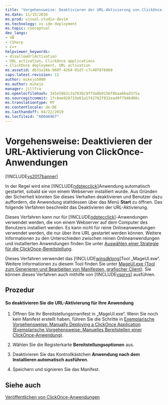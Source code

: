 ```yaml
---
title: 'Vorgehensweise: Deaktivieren der URL-Aktivierung von ClickOnce-Anwendungen | Microsoft-Dokumentation'
ms.date: 11/15/2016
ms.prod: visual-studio-dev14
ms.technology: vs-ide-deployment
ms.topic: conceptual
dev_langs:
- VB
- CSharp
- C++
helpviewer_keywords:
- disallowUrlActivation
- URL activation, ClickOnce applications
- ClickOnce deployment, URL activation
ms.assetid: db31a16b-960f-4264-91d7-c7c40f876068
caps.latest.revision: 11
author: mikejo5000
ms.author: mikejo
manager: jillfra
ms.openlocfilehash: 345e58b2c2a783bc9ffda8b915bf8baa66ad375a
ms.sourcegitcommit: 1fc6ee928733e61a1f42782f832ead9f7946d00c
ms.translationtype: MT
ms.contentlocale: de-DE
ms.lasthandoff: 04/22/2019
ms.locfileid: "60046967"
---
```

# <a name="how-to-disable-url-activation-of-clickonce-applications"></a>Vorgehensweise: Deaktivieren der URL-Aktivierung von ClickOnce-Anwendungen
[!INCLUDE[vs2017banner](../includes/vs2017banner.md)]

In der Regel wird eine [!INCLUDE[ndptecclick](../includes/ndptecclick-md.md)]Anwendung automatisch gestartet, sobald sie von einem Webserver installiert wurde. Aus Gründen der Sicherheit könnten Sie dieses Verhalten deaktivieren und Benutzer dazu auffordern, die Anwendung stattdessen über das Menü **Start** zu öffnen. Das folgende Verfahren beschreibt das Deaktivieren der URL-Aktivierung.  
  
 Dieses Verfahren kann nur für [!INCLUDE[ndptecclick](../includes/ndptecclick-md.md)]-Anwendungen verwendet werden, die von einem Webserver auf dem Computer des Benutzers installiert werden. Es kann nicht für reine Onlineanwendungen verwendet werden, die nur über ihre URL gestartet werden können. Weitere Informationen zu den Unterschieden zwischen reinen Onlineanwendungen und installierten Anwendungen finden Sie unter [Auswählen einer Strategie für die ClickOnce-Bereitstellung](../deployment/choosing-a-clickonce-deployment-strategy.md).  
  
 Dieses Verfahren verwendet das [!INCLUDE[winsdklong](../includes/winsdklong-md.md)]Tool „MageUI.exe“. Weitere Informationen zu diesem Tool finden Sie unter [MageUI.exe (Tool zum Generieren und Bearbeiten von Manifesten, grafischer Client)](http://msdn.microsoft.com/library/f9e130a6-8117-49c4-839c-c988f641dc14). Sie können dieses Verfahren auch mithilfe von [!INCLUDE[vsprvs](../includes/vsprvs-md.md)] ausführen.  
  
## <a name="procedure"></a>Prozedur  
  
#### <a name="to-disable-url-activation-for-your-application"></a>So deaktivieren Sie die URL-Aktivierung für Ihre Anwendung  
  
1. Öffnen Sie Ihr Bereitstellungsmanifest in „MageUI.exe“. Wenn Sie noch kein Manifest erstellt haben, führen Sie die Schritte in [Exemplarische Vorgehensweise: Manually Deploying a ClickOnce Application (Exemplarische Vorgehensweise: Manuelles Bereitstellen einer ClickOnce-Anwendung)](../deployment/walkthrough-manually-deploying-a-clickonce-application.md).  
  
2. Wählen Sie die Registerkarte **Bereitstellungsoptionen** aus.  
  
3. Deaktivieren Sie das Kontrollkästchen **Anwendung nach dem Installieren automatisch ausführen**.  
  
4. Speichern und signieren Sie das Manifest.  
  
## <a name="see-also"></a>Siehe auch  
 [Veröffentlichen von ClickOnce-Anwendungen](../deployment/publishing-clickonce-applications.md)
